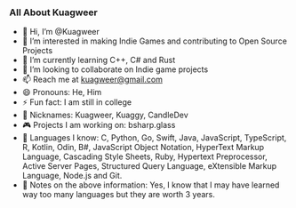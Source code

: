 ###  All About Kuagweer

- 👋 Hi, I’m @Kuagweer
- 👀 I’m interested in making Indie Games and contributing to Open Source Projects
- 🌱 I’m currently learning C++, C# and Rust
- 💞️ I’m looking to collaborate on Indie game projects
- 📫 Reach me at  kuagweer@gmail.com
- 😄 Pronouns: He, Him
- ⚡ Fun fact: I am still in college
- 📛 Nicknames: Kuagweer, Kuaggy, CandleDev
- 🎮 Projects I am working on: bsharp.glass
- 📖 Languages I know: C, Python, Go, Swift, Java, JavaScript, TypeScript, R, Kotlin, Odin, B#, JavaScript Object Notation, HyperText Markup Language, Cascading Style Sheets, Ruby,                                 Hypertext Preprocessor, Active Server Pages, Structured Query Language, eXtensible Markup Language, Node.js and Git.
- 📓 Notes on the above information: Yes, I know that I may have learned way too many languages but they are worth 3 years.
  

<!---
Kuagweer/Kuagweer is a ✨ special ✨ repository because its `README.md` (this file) appears on your GitHub profile.
You can click the Preview link to take a look at your changes.
--->
